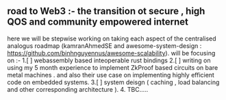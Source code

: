 ## road to  Web3 :- the transition ot secure , high QOS and  community empowered internet 

here we will be stepwise working on taking each aspect of the centralised analogus roadmap (kamranAhmedSE and awesome-system-design : https://github.com/binhnguyennus/awesome-scalability). 
will be focusing on :- 
1.[ ] webassembly based inteoperable rust bindings
2.[ ] writing on  using my 5 month experience to implement ZkProof based circuits on bare metal machines . and also their use case on implementing 
highly efficient code on embedded systems.
3.[ ] system deisgn ( caching , load balancing and other corresponding architecture ).
4. TBC.....
